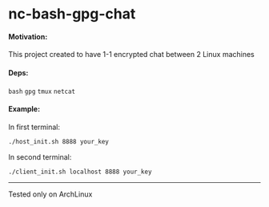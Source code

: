 # nc-bash-gpg-chat
#### Motivation:
This project created to have 1-1 encrypted chat between 2 Linux machines
#### Deps:
``bash``
``gpg``
``tmux``
``netcat``

#### Example:
In first terminal:
```bash
./host_init.sh 8888 your_key
```
In second terminal:
```
./client_init.sh localhost 8888 your_key
```
---
Tested only on ArchLinux
